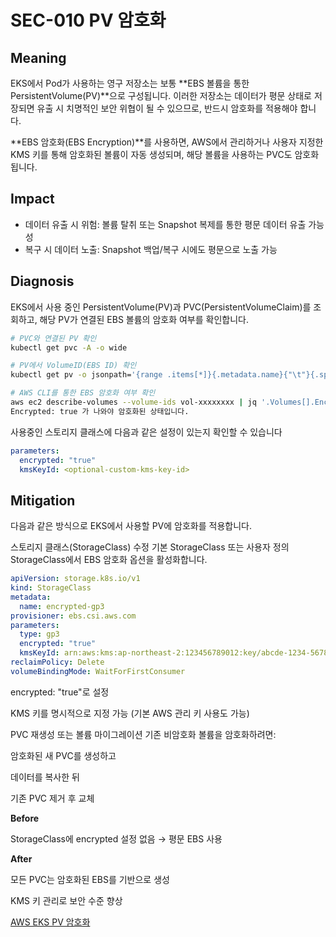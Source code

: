 # SEC-010 PV 암호화

## Meaning
EKS에서 Pod가 사용하는 영구 저장소는 보통 **EBS 볼륨을 통한 PersistentVolume(PV)**으로 구성됩니다. 이러한 저장소는 데이터가 평문 상태로 저장되면 유출 시 치명적인 보안 위협이 될 수 있으므로, 반드시 암호화를 적용해야 합니다.

**EBS 암호화(EBS Encryption)**를 사용하면, AWS에서 관리하거나 사용자 지정한 KMS 키를 통해 암호화된 볼륨이 자동 생성되며, 해당 볼륨을 사용하는 PVC도 암호화됩니다.

## Impact
- 데이터 유출 시 위험: 볼륨 탈취 또는 Snapshot 복제를 통한 평문 데이터 유출 가능성
- 복구 시 데이터 노출: Snapshot 백업/복구 시에도 평문으로 노출 가능

## Diagnosis
EKS에서 사용 중인 PersistentVolume(PV)과 PVC(PersistentVolumeClaim)를 조회하고, 해당 PV가 연결된 EBS 볼륨의 암호화 여부를 확인합니다.


```bash
# PVC와 연결된 PV 확인
kubectl get pvc -A -o wide

# PV에서 VolumeID(EBS ID) 확인
kubectl get pv -o jsonpath='{range .items[*]}{.metadata.name}{"\t"}{.spec.awsElasticBlockStore.volumeID}{"\n"}{end}'

# AWS CLI를 통한 EBS 암호화 여부 확인
aws ec2 describe-volumes --volume-ids vol-xxxxxxxx | jq '.Volumes[].Encrypted'
Encrypted: true 가 나와야 암호화된 상태입니다.
```

사용중인 스토리지 클래스에 다음과 같은 설정이 있는지 확인할 수 있습니다

```yaml
parameters:
  encrypted: "true"
  kmsKeyId: <optional-custom-kms-key-id>
```

## Mitigation
다음과 같은 방식으로 EKS에서 사용할 PV에 암호화를 적용합니다.

스토리지 클래스(StorageClass) 수정
기본 StorageClass 또는 사용자 정의 StorageClass에서 EBS 암호화 옵션을 활성화합니다.

```yaml
apiVersion: storage.k8s.io/v1
kind: StorageClass
metadata:
  name: encrypted-gp3
provisioner: ebs.csi.aws.com
parameters:
  type: gp3
  encrypted: "true"
  kmsKeyId: arn:aws:kms:ap-northeast-2:123456789012:key/abcde-1234-5678-xyz
reclaimPolicy: Delete
volumeBindingMode: WaitForFirstConsumer
```

encrypted: "true"로 설정

KMS 키를 명시적으로 지정 가능 (기본 AWS 관리 키 사용도 가능)

PVC 재생성 또는 볼륨 마이그레이션
기존 비암호화 볼륨을 암호화하려면:

암호화된 새 PVC를 생성하고

데이터를 복사한 뒤

기존 PVC 제거 후 교체

**Before**

StorageClass에 encrypted 설정 없음 → 평문 EBS 사용

**After**

모든 PVC는 암호화된 EBS를 기반으로 생성

KMS 키 관리로 보안 수준 향상

[AWS EKS PV 암호화](https://docs.aws.amazon.com/ko_kr/eks/latest/best-practices/data-encryption-and-secrets-management.html)